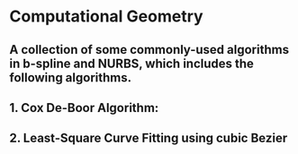 Computational Geometry
====
A collection of some commonly-used algorithms in b-spline and NURBS, which includes the following algorithms.
----

## 1. Cox De-Boor Algorithm:
## 2. Least-Square Curve Fitting using cubic Bezier

